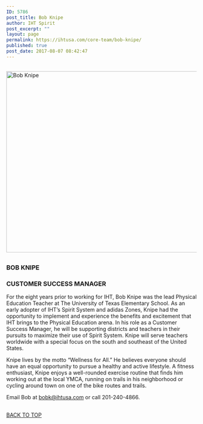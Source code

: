```yaml
---
ID: 5786
post_title: Bob Knipe
author: IHT Spirit
post_excerpt: ""
layout: page
permalink: https://ihtusa.com/core-team/bob-knipe/
published: true
post_date: 2017-08-07 08:42:47
---
```

<div id="pl-5786"  class="panel-layout" ><div id="pg-5786-0"  class="panel-grid panel-no-style" ><div id="pgc-5786-0-0"  class="panel-grid-cell panel-grid-cell-empty"  data-weight="1" ></div></div><div id="pg-5786-1"  class="panel-grid panel-no-style"  data-style="{&quot;background_display&quot;:&quot;tile&quot;}" ><div id="pgc-5786-1-0"  class="panel-grid-cell"  data-weight="1" ><div id="panel-5786-1-0-0" class="so-panel widget widget_black-studio-tinymce widget_black_studio_tinymce panel-first-child panel-last-child" data-index="0" data-style="{&quot;background_display&quot;:&quot;tile&quot;,&quot;featured_widgets&quot;:&quot;&quot;,&quot;bigger_title&quot;:&quot;&quot;}" ><div class="textwidget"><p><a href="https://ihtusa.com/wp-content/uploads/2017/08/BobKnipe-horiz.jpg"><img class="aligncenter size-full wp-image-5787" src="https://ihtusa.com/wp-content/uploads/2017/08/BobKnipe-horiz.jpg" alt="Bob Knipe" width="848" height="480" /></a></p></div></div></div></div><div id="pg-5786-2"  class="panel-grid panel-no-style"  data-style="{&quot;background_display&quot;:&quot;tile&quot;}" ><div id="pgc-5786-2-0"  class="panel-grid-cell"  data-weight="1" ><div id="panel-5786-2-0-0" class="so-panel widget widget_black-studio-tinymce widget_black_studio_tinymce panel-first-child panel-last-child" data-index="1" data-style="{&quot;background_display&quot;:&quot;tile&quot;,&quot;featured_widgets&quot;:&quot;&quot;,&quot;bigger_title&quot;:true}" ><div class="widget-title--big panel-widget-style panel-widget-style-for-5786-2-0-0" ><h3 class="widget-title"><span class="widget-title__inline">BOB KNIPE</span></h3><div class="textwidget"><h3><strong>CUSTOMER SUCCESS MANAGER</strong></h3><p><span style="font-weight: 400;">For the eight years prior to working for IHT, Bob Knipe was the lead Physical Education Teacher at The University of Texas Elementary School. As an early adopter of IHT’s Spirit System and adidas Zones, Knipe had the opportunity to implement and experience the benefits and excitement that IHT brings to the Physical Education arena. </span><span style="font-weight: 400;">In his role as a Customer Success Manager, he will be supporting districts and teachers in their pursuits to maximize their use of Spirit System. Knipe will serve teachers worldwide with a special focus on the south and southeast of the United States.</span></p><p><span style="font-weight: 400;">Knipe lives by the motto “Wellness for All.” He believes everyone should have an equal opportunity to pursue a healthy and active lifestyle. A fitness enthusiast, Knipe enjoys a well-rounded exercise routine that finds him working out at the local YMCA, running on trails in his neighborhood or cycling around town on one of the bike routes and trails. </span></p><p>Email Bob at <a href="mailto:bobk@ihtusa.com">bobk@ihtusa.com</a> or call 201-240-4866.</p></div></div></div></div></div><div id="pg-5786-3"  class="panel-grid panel-no-style" ><div id="pgc-5786-3-0"  class="panel-grid-cell"  data-weight="1" ><div id="panel-5786-3-0-0" class="so-panel widget widget_pw_call_to_action widget-call-to-action panel-first-child panel-last-child" data-index="2" data-style="{&quot;background_display&quot;:&quot;tile&quot;,&quot;featured_widgets&quot;:&quot;&quot;,&quot;bigger_title&quot;:&quot;&quot;}" >				<div class="call-to-action">
					<div class="call-to-action__text">
											</div>
					<div class="call-to-action__button">
						<a href="#TOP">BACK TO TOP</a>					</div>
				</div>
			</div></div></div></div>

<style type="text/css" class="panels-style" data-panels-style-for-post="5786">@import url(https://ihtusa.com/wp-content/plugins/siteorigin-panels/inc/../css/front-flex.css); #pgc-5786-0-0 , #pgc-5786-1-0 , #pgc-5786-2-0 , #pgc-5786-3-0 { width:100%;width:calc(100% - ( 0 * 30px ) ) } #pg-5786-0 , #pg-5786-1 , #pg-5786-2 , #pl-5786 .so-panel { margin-bottom:30px } #pl-5786 .so-panel:last-child { margin-bottom:0px } @media (max-width:780px){ #pg-5786-0.panel-no-style, #pg-5786-0.panel-has-style > .panel-row-style , #pg-5786-1.panel-no-style, #pg-5786-1.panel-has-style > .panel-row-style , #pg-5786-2.panel-no-style, #pg-5786-2.panel-has-style > .panel-row-style , #pg-5786-3.panel-no-style, #pg-5786-3.panel-has-style > .panel-row-style { -webkit-flex-direction:column;-ms-flex-direction:column;flex-direction:column } #pg-5786-0 .panel-grid-cell , #pg-5786-1 .panel-grid-cell , #pg-5786-2 .panel-grid-cell , #pg-5786-3 .panel-grid-cell { margin-right:0 } #pg-5786-0 .panel-grid-cell , #pg-5786-1 .panel-grid-cell , #pg-5786-2 .panel-grid-cell , #pg-5786-3 .panel-grid-cell { width:100% } #pl-5786 .panel-grid-cell { padding:0 } #pl-5786 .panel-grid .panel-grid-cell-empty { display:none } #pl-5786 .panel-grid .panel-grid-cell-mobile-last { margin-bottom:0px }  } </style>